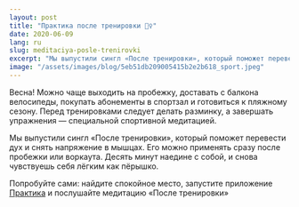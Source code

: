 ```yaml
---
layout: post
title: "Практика после тренировки 🏋️‍♀️"
date: 2020-06-09
lang: ru
slug: meditaciya-posle-trenirovki
excerpt: "Мы выпустили сингл «После тренировки», который поможет перевести дух и снять напряжение в мышцах."
image: "/assets/images/blog/5eb51db209005415b2e2b618_sport.jpeg"
---
```


<p>Весна! Можно чаще выходить на пробежку, доставать с балкона велосипеды, покупать абонементы в спортзал и готовиться к пляжному сезону. Перед тренировками следует делать разминку, а завершать упражнения — специальной спортивной медитацией.</p><p>Мы выпустили сингл «После тренировки», который поможет перевести дух и снять напряжение в мышцах. Его можно применять сразу после пробежки или воркаута. Десять минут наедине с собой, и снова чувствуешь себя лёгким как пёрышко.</p><p>Попробуйте сами: найдите спокойное место, запустите приложение <a href="https://itunes.apple.com/us/app/практика-медитации-на-русском/id1467786415" target="_blank">Практика</a> и послушайте медитацию «После тренировки» </p><p>‍</p>